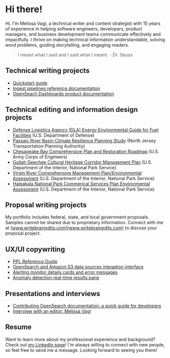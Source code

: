 # Hi there!

Hi, I'm Melissa Vagi, a technical writer and content strategist with 15 years of experience in helping software engineers, developers, product managers, and business development teams communicate effectively and impactfully. I thrive on making technical information understandable, solving word problems, guiding storytelling, and engaging readers.

> I meant what I said and I said what I meant. - Dr. Seuss

## Technical writing projects

- [Quickstart guide](https://opensearch.org/docs/latest/dashboards/quickstart/)
- [Ingest pipelines reference documentation](https://opensearch.org/docs/latest/ingest-pipelines/index/)
- [OpenSeach Dashboards product documentation](https://opensearch.org/docs/latest/dashboards/index/)

## Technical editing and information design projects

- [Defense Logistics Agency (DLA) Energy Environmental Guide for Fuel Facilities](https://www.dla.mil/Energy/About/Library/) (U.S. Department of Defense)
- [Passaic River Basin Climate Resilience Planning Study](https://www.njtpa.org/Planning/Regional-Programs/Studies/Completed/2019/Passaic-River-Basin-Climate-Resilience-Plan.aspx) (North Jersey Transportation Planning Authority) 
- [Chesapeake Bay Comprehensive Plan and Restoration Roadmap](https://www.nab.usace.army.mil/Missions/Civil-Works/chesapeake-bay-comprehensive-plan/) (U.S. Army Corps of Engineers) 
- [Gullah Geechee Cultural Heritage Corridor Management Plan](https://gullahgeecheecorridor.org/resources/management-plan/) (U.S. Department of the Interior, National Park Service)
- [Virgin River Comprehensive Management Plan/Environmental Assessment](https://www.rivers.gov/rivers/sites/rivers/files/documents/plans/virgin-plan.pdf) (U.S. Department of the Interior, National Park Service)
- [Haleakala National Park Commerical Services Plan Environmental Assessment](https://www.nps.gov/hale/learn/management/index.htm) (U.S. Department of the Interior, National Park Service)

## Proposal writing projects

My portfolio includes federal, state, and local government proposals. Samples cannot be shared due to proprietary information. Connect with me at [www.writebrainedits.com](www.writebrainedits.com) to discuss your proposal project.

## UX/UI copywriting

- [PPL Reference Guide](https://playground.opensearch.org/app/observability-dashboards#/bf652d00-d128-11ee-a7af-a7d192ce1e53)
- [OpenSearch and Amazon S3 data sources integation interface](https://playground.opensearch.org/app/datasources#/configure/S3GLUE)
- [Alerting monitor details cards and error messages](https://playground.opensearch.org/app/alerting#/monitors/6vaSOosBa5CNl5BaR20Q?action=update-monitor)
- [Anomaly detection real-time results pane](https://playground.opensearch.org/app/anomaly-detection-dashboards#/detectors/Sv6SOosBinAYkW773t8v/results)  

## Presentations and interviews

- [Contributing OpenSearch documentation: a quick guide for developers](https://www.youtube.com/watch?v=zmVC3fQwnVI)
- [Interview with an editor: Melissa Vagi](https://aceseditors.org/news/2020/interview-with-an-editor-melissa-vagi)

## Resume

Want to learn more about my professional experience and background? Check out [my LinkedIn page](https://www.linkedin.com/in/melissavagi)! I'm always willing to connect with new people, so feel free to send me a message. Looking forward to seeing you there!
